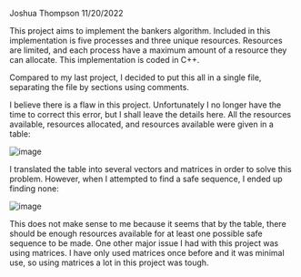 Joshua Thompson
11/20/2022

This project aims to implement the bankers algorithm.  Included in this implementation
is five processes and three unique resources.  Resources are limited, and each process
have a maximum amount of a resource they can allocate.  This implementation is coded
in C++.

Compared to my last project, I decided to put this all in a single file, separating
the file by sections using comments. 

I believe there is a flaw in this project.  Unfortunately I no longer have the time to
correct this error, but I shall leave the details here.  All the resources available,
resources allocated, and resources available were given in a table:

![image](https://user-images.githubusercontent.com/117226386/202966229-42c1f53a-fdb4-4127-8867-c36a9839a29b.png)

I translated the table into several vectors and matrices in order to solve this problem.
However, when I attempted to find a safe sequence, I ended up finding none:

![image](https://user-images.githubusercontent.com/117226386/202966822-1bf20559-1dcb-4baa-9cf4-1759ad69c9c2.png)


This does not make sense to me because it seems that by the table, there should be enough
resources available for at least one possible safe sequence to be made.  One other major
issue I had with this project was using matrices.  I have only used matrices once before
and it was minimal use, so using matrices a lot in this project was tough.
